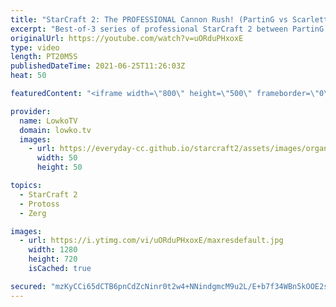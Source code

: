 ```yaml
---
title: "StarCraft 2: The PROFESSIONAL Cannon Rush! (PartinG vs Scarlett)"
excerpt: "Best-of-3 series of professional StarCraft 2 between PartinG and Scarlett. In this series PartinG decides to play everything that is out of the current meta of Zerg versus Protoss currently.  Support my work on Patreon: http://www.patreon.com/lowkotv Become a YouTube member: https://lowko.tv/join  My"
originalUrl: https://youtube.com/watch?v=uORduPHxoxE
type: video
length: PT20M5S
publishedDateTime: 2021-06-25T11:26:03Z
heat: 50

featuredContent: "<iframe width=\"800\" height=\"500\" frameborder=\"0\" src=\"https://www.youtube.com/embed/uORduPHxoxE\" allow=\"accelerometer; autoplay; encrypted-media; gyroscope; picture-in-picture\" allowfullscreen></iframe>"

provider:
  name: LowkoTV
  domain: lowko.tv
  images:
    - url: https://everyday-cc.github.io/starcraft2/assets/images/organizations/lowko.tv-50x50.jpg
      width: 50
      height: 50

topics:
  - StarCraft 2
  - Protoss
  - Zerg

images:
  - url: https://i.ytimg.com/vi/uORduPHxoxE/maxresdefault.jpg
    width: 1280
    height: 720
    isCached: true

secured: "mzKyCCi65dCTB6pnCdZcNinr0t2w4+NNindgmcM9u2L/E+b7f34WBn5kOOE2s0+q7E5MGPxGZyDBZsY++1i8Q2HpQ0Q9tTj8yy8ejb3EYW/8WOsTmMl2kgEcz4xFWxYnM3LLzpAgw7pyRpt1AHL0OcKHvTwGOhKUVyr3ftqjZTdf6iM3neVowRNCkasDuTJmkyJW7SlgdWHqRernamJYVHvDFRp5tmy/lgqzKDhEvOyxkgUmpDzXc3XnTsZijQRW9RQ8TxAaiDSgFVviYgc5RH+SPCmJL/GI4kCB1QMWMBSNMxHnbgA8VVQdqIBDgtOiDIBqxZrFYwV7ZojDrhmlO9sMMdp/bfJGzOU0ppz0hACwT3qbSqTnHWFDxRGhFe/kwmY/ghhwmt+62nczi+Xf1U85TR2azWxwwpwR9LREzB4IPI0/YmcrQZJqnkClo6N2;/rdQUu6XFvuvELFP/rz1Wg=="
---
```


